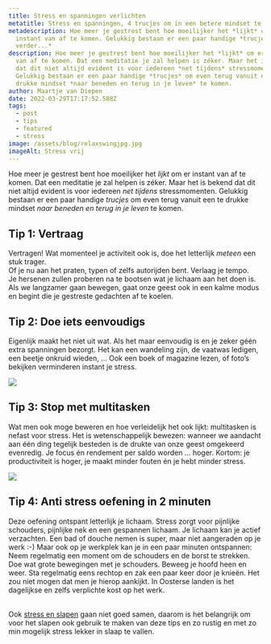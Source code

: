 ```yaml
---
title: Stress en spanningen verlichten
metatitle: Stress en spanningen, 4 trucjes om in een betere mindset te komen.
metadescription: Hoe meer je gestrest bent hoe moeilijker het *lijkt* om er
  instant van af te komen. Gelukkig bestaan er een paar handige *trucjes, Lees
  verder...*
description: Hoe meer je gestrest bent hoe moeilijker het *lijkt* om er instant
  van af te komen. Dat een meditatie je zal helpen is zéker. Maar het is bekend
  dat dit niet altijd evident is voor iedereen *net tijdens* stressmomenten.
  Gelukkig bestaan er een paar handige *trucjes* om even terug vanuit een te
  drukke mindset *naar beneden en terug in je leven* te komen.
author: Maartje van Diepen
date: 2022-03-29T17:17:52.588Z
tags:
  - post
  - tips
  - featured
  - stress
image: /assets/blog/relaxswingjpg.jpg
imageAlt: Stress vrij
---
```

Hoe meer je gestrest bent hoe moeilijker het *lijkt* om er instant van af te komen. Dat een meditatie je zal helpen is zéker. Maar het is bekend dat dit niet altijd evident is voor iedereen *net tijdens* stressmomenten. Gelukkig bestaan er een paar handige *trucjes* om even terug vanuit een te drukke mindset *naar beneden en terug in je leven* te komen.

## Tip 1: Vertraag

Vertragen! Wat momenteel je activiteit ook is, doe het letterlijk *meteen* een stuk trager.\
Of je nu aan het praten, typen of zelfs autorijden bent. Verlaag je tempo.\
Je hersenen zullen proberen na te bootsen wat je lichaam aan het doen is. Als we langzamer gaan bewegen, gaat onze geest ook in een kalme modus en begint die je gestreste gedachten af te koelen.

## Tip 2: Doe iets eenvoudigs

Eigenlijk maakt het niet uit wat. Als het maar eenvoudig is en je zeker géén extra spanningen bezorgt. Het kan een wandeling zijn, de vaatwas ledigen, een beetje onkruid wieden, … Ook een boek of magazine lezen, of foto’s bekijken verminderen instant je stress.

![](/assets/blog/stresswall.jpg)

## Tip 3: Stop met multitasken

Wat men ook moge beweren en hoe verleidelijk het ook lijkt: multitasken is nefast voor stress. Het is wetenschappelijk bewezen: wanneer we aandacht aan één ding tegelijk besteden is de drukte van onze geest omgekeerd evenredig. Je focus én rendement per saldo worden … hoger. Kortom: je productiviteit is hoger, je maakt minder fouten én je hebt minder stress.

![](/assets/blog/200w.webp)

## Tip 4: Anti stress oefening in 2 minuten

Deze oefening ontspant letterlijk je lichaam. Stress zorgt voor pijnlijke schouders, pijnlijke nek en een gespannen lichaam. Je lichaam kan je actief verzachten. Een bad of douche nemen is super, maar niet aangeraden op je werk :-) Maar ook op je werkplek kan je in een paar minuten ontspannen: Neem regelmatig een moment om de schouders en de borst te strekken. Doe wat grote bewegingen met je schouders. Beweeg je hoofd heen en weer. Sta regelmatig eens rechtop en zak een paar keer door je knieën. Het zou niet mogen dat men je hierop aankijkt. In Oosterse landen is het dagelijkse en zelfs verplichte kost op het werk.

\
Ook [stress en slapen](https://zorgen-en-stress.netlify.app/blog/2022-03-16-tip-1/) gaan niet goed samen, daarom is het belangrijk om voor het slapen ook gebruik te maken van deze tips en zo rustig en met zo min mogelijk stress lekker in slaap te vallen.